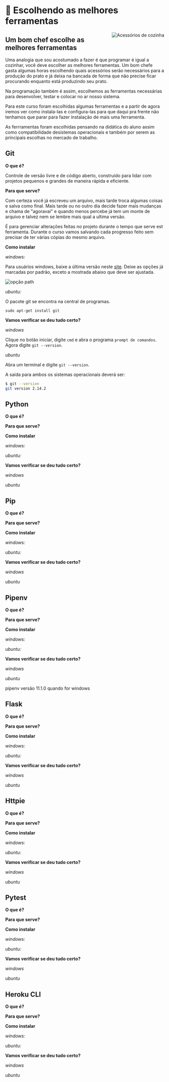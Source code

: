 # :hammer: Escolhendo as melhores ferramentas

<p align="center">
  <img style="float: right;" src="/imgs/acessorios-para-cozinha.jpg" alt="Acessórios de cozinha"/>
</p>

## Um bom chef escolhe as melhores ferramentas

Uma analogia que sou acostumado a fazer é que programar é igual a cozinhar, você deve escolher as melhores ferramentas. Um
bom chefe gasta algumas horas escolhendo quais acessórios serão necessários para a produção do prato e já deixa na bancada de
forma que não precise ficar procurando enquanto está produzindo seu prato.

Na programação também é assim, escolhemos as ferramentas necessárias para desenvolver, testar e colocar no ar nosso sistema.

Para este curso foram escolhidas algumas ferramentas e a partir de agora iremos ver como instala-las e configura-las para que
daqui pra frente não tenhamos que parar para fazer instalação de mais uma ferramenta.

As ferrramentas foram escolhidas pensando na didática do aluno assim como compatibilidade desistemas operacionais e também por
serem as principais escolhas no mercado de trabalho.

##  Git

**O que é?**

Controle de versão livre e de código aberto, construido para lidar com projetos pequenos e grandes de maneira rápida e eficiente.

**Para que serve?**

Com certeza você já escreveu um arquivo, mais tarde troca algumas coisas e salva como final. Mais tarde ou no outro dia decide fazer mais mudanças e chama de "agoravai" e quando menos percebe já tem um monte de arquivo e talvez nem se lembre mais qual a ultima versão.

É para gerenciar alterações feitas no projeto durante o tempo que serve est ferramenta. Durante o curso vamos salvando cada progresso feito sem precisar de ter várias cópias do mesmo arquivo.

**Como instalar**

*windows:*

Para usuários windows, baixe a última versão neste [site](https://git-scm.com://git-scm.com/). Deixe as opções já marcadas por padrão, exceto a mostrada abaixo que deve ser ajustada.

![opção path](imgs/gitwin.jpeg "opção path no instalador")

*ubuntu:*

O pacote git se encontra na central de programas.

`sudo apt-get install git`

**Vamos verificar se deu tudo certo?**

*windows*

Clique no botão iniciar, digite `cmd` e abra o programa `prompt de comandos`. Agora digite `git --version`.

*ubuntu*

Abra um terminal e digite `git --version`.

A saída para ambos os sistemas operacionais deverá ser:

```bash
$ git --version
git version 2.14.2
```

## Python

**O que é?**

**Para que serve?**

**Como instalar**

*windows:*

*ubuntu:*

**Vamos verificar se deu tudo certo?**

*windows*

*ubuntu*

## Pip

**O que é?**

**Para que serve?**

**Como instalar**

*windows:*

*ubuntu:*

**Vamos verificar se deu tudo certo?**

*windows*

*ubuntu*

## Pipenv

**O que é?**

**Para que serve?**

**Como instalar**

*windows:*

*ubuntu:*

**Vamos verificar se deu tudo certo?**

*windows*

*ubuntu*

pipenv versão 11.1.0 quando for windows

## Flask

**O que é?**

**Para que serve?**

**Como instalar**

*windows:*

*ubuntu:*

**Vamos verificar se deu tudo certo?**

*windows*

*ubuntu*

## Httpie

**O que é?**

**Para que serve?**

**Como instalar**

*windows:*

*ubuntu:*

**Vamos verificar se deu tudo certo?**

*windows*

*ubuntu*

## Pytest

**O que é?**

**Para que serve?**

**Como instalar**

*windows:*

*ubuntu:*

**Vamos verificar se deu tudo certo?**

*windows*

*ubuntu*

## Heroku CLI

**O que é?**

**Para que serve?**

**Como instalar**

*windows:*

*ubuntu:*

**Vamos verificar se deu tudo certo?**

*windows*

*ubuntu*
